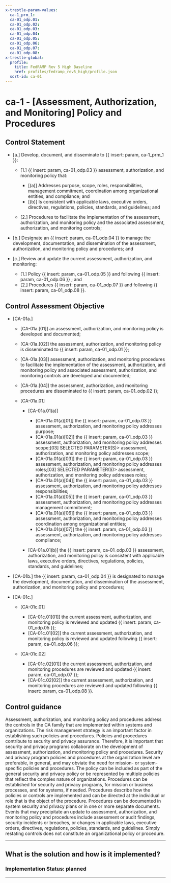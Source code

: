 ```yaml
---
x-trestle-param-values:
  ca-1_prm_1:
  ca-01_odp.01:
  ca-01_odp.02:
  ca-01_odp.03:
  ca-01_odp.04:
  ca-01_odp.05:
  ca-01_odp.06:
  ca-01_odp.07:
  ca-01_odp.08:
x-trestle-global:
  profile:
    title: FedRAMP Rev 5 High Baseline
    href: profiles/fedramp_rev5_high/profile.json
  sort-id: ca-01
---
```


# ca-1 - \[Assessment, Authorization, and Monitoring\] Policy and Procedures

## Control Statement

- \[a.\] Develop, document, and disseminate to {{ insert: param, ca-1_prm_1 }}:

  - \[1.\] {{ insert: param, ca-01_odp.03 }} assessment, authorization, and monitoring policy that:

    - \[(a)\] Addresses purpose, scope, roles, responsibilities, management commitment, coordination among organizational entities, and compliance; and
    - \[(b)\] Is consistent with applicable laws, executive orders, directives, regulations, policies, standards, and guidelines; and

  - \[2.\] Procedures to facilitate the implementation of the assessment, authorization, and monitoring policy and the associated assessment, authorization, and monitoring controls;

- \[b.\] Designate an {{ insert: param, ca-01_odp.04 }} to manage the development, documentation, and dissemination of the assessment, authorization, and monitoring policy and procedures; and

- \[c.\] Review and update the current assessment, authorization, and monitoring:

  - \[1.\] Policy {{ insert: param, ca-01_odp.05 }} and following {{ insert: param, ca-01_odp.06 }} ; and
  - \[2.\] Procedures {{ insert: param, ca-01_odp.07 }} and following {{ insert: param, ca-01_odp.08 }}.

## Control Assessment Objective

- \[CA-01a.\]

  - \[CA-01a.[01]\] an assessment, authorization, and monitoring policy is developed and documented;
  - \[CA-01a.[02]\] the assessment, authorization, and monitoring policy is disseminated to {{ insert: param, ca-01_odp.01 }};
  - \[CA-01a.[03]\] assessment, authorization, and monitoring procedures to facilitate the implementation of the assessment, authorization, and monitoring policy and associated assessment, authorization, and monitoring controls are developed and documented;
  - \[CA-01a.[04]\] the assessment, authorization, and monitoring procedures are disseminated to {{ insert: param, ca-01_odp.02 }};
  - \[CA-01a.01\]

    - \[CA-01a.01(a)\]

      - \[CA-01a.01(a)[01]\] the {{ insert: param, ca-01_odp.03 }} assessment, authorization, and monitoring policy addresses purpose;
      - \[CA-01a.01(a)[02]\] the {{ insert: param, ca-01_odp.03 }} assessment, authorization, and monitoring policy addresses scope;[03] SELECTED PARAMETER(S)> assessment, authorization, and monitoring policy addresses scope;
      - \[CA-01a.01(a)[03]\] the {{ insert: param, ca-01_odp.03 }} assessment, authorization, and monitoring policy addresses roles;[03] SELECTED PARAMETER(S)> assessment, authorization, and monitoring policy addresses roles;
      - \[CA-01a.01(a)[04]\] the {{ insert: param, ca-01_odp.03 }} assessment, authorization, and monitoring policy addresses responsibilities;
      - \[CA-01a.01(a)[05]\] the {{ insert: param, ca-01_odp.03 }} assessment, authorization, and monitoring policy addresses management commitment;
      - \[CA-01a.01(a)[06]\] the {{ insert: param, ca-01_odp.03 }} assessment, authorization, and monitoring policy addresses coordination among organizational entities;
      - \[CA-01a.01(a)[07]\] the {{ insert: param, ca-01_odp.03 }} assessment, authorization, and monitoring policy addresses compliance;

    - \[CA-01a.01(b)\] the {{ insert: param, ca-01_odp.03 }} assessment, authorization, and monitoring policy is consistent with applicable laws, executive orders, directives, regulations, policies, standards, and guidelines;

- \[CA-01b.\] the {{ insert: param, ca-01_odp.04 }} is designated to manage the development, documentation, and dissemination of the assessment, authorization, and monitoring policy and procedures;

- \[CA-01c.\]

  - \[CA-01c.01\]

    - \[CA-01c.01[01]\] the current assessment, authorization, and monitoring policy is reviewed and updated {{ insert: param, ca-01_odp.05 }}; 
    - \[CA-01c.01[02]\] the current assessment, authorization, and monitoring policy is reviewed and updated following {{ insert: param, ca-01_odp.06 }};

  - \[CA-01c.02\]

    - \[CA-01c.02[01]\] the current assessment, authorization, and monitoring procedures are reviewed and updated {{ insert: param, ca-01_odp.07 }}; 
    - \[CA-01c.02[02]\] the current assessment, authorization, and monitoring procedures are reviewed and updated following {{ insert: param, ca-01_odp.08 }}.

## Control guidance

Assessment, authorization, and monitoring policy and procedures address the controls in the CA family that are implemented within systems and organizations. The risk management strategy is an important factor in establishing such policies and procedures. Policies and procedures contribute to security and privacy assurance. Therefore, it is important that security and privacy programs collaborate on the development of assessment, authorization, and monitoring policy and procedures. Security and privacy program policies and procedures at the organization level are preferable, in general, and may obviate the need for mission- or system-specific policies and procedures. The policy can be included as part of the general security and privacy policy or be represented by multiple policies that reflect the complex nature of organizations. Procedures can be established for security and privacy programs, for mission or business processes, and for systems, if needed. Procedures describe how the policies or controls are implemented and can be directed at the individual or role that is the object of the procedure. Procedures can be documented in system security and privacy plans or in one or more separate documents. Events that may precipitate an update to assessment, authorization, and monitoring policy and procedures include assessment or audit findings, security incidents or breaches, or changes in applicable laws, executive orders, directives, regulations, policies, standards, and guidelines. Simply restating controls does not constitute an organizational policy or procedure.

______________________________________________________________________

## What is the solution and how is it implemented?

<!-- For implementation status enter one of: implemented, partial, planned, alternative, not-applicable -->

<!-- Note that the list of rules under ### Rules: is read-only and changes will not be captured after assembly to JSON -->

<!-- Add control implementation description here for control: ca-1 -->

### Implementation Status: planned

______________________________________________________________________

